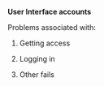 **User Interface accounts**

Problems associated with:

1. Getting access

2. Logging in

3. Other fails
